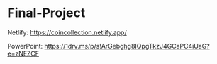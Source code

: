# Final-Project
Netlify: https://coincollection.netlify.app/

PowerPoint: https://1drv.ms/p/s!ArGebghg8IQpgTkzJ4GCaPC4iUaG?e=zNEZCF

